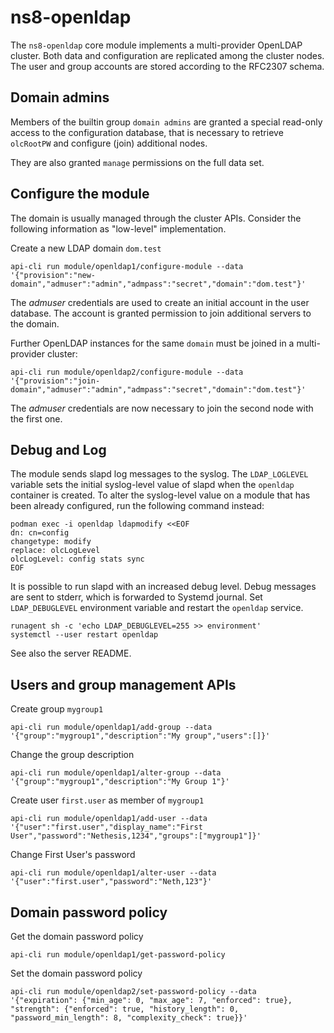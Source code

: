 # ns8-openldap

The `ns8-openldap` core module implements a multi-provider OpenLDAP
cluster. Both data and configuration are replicated among the cluster
nodes.  The user and group accounts are stored according to the RFC2307
schema.

## Domain admins

Members of the builtin group `domain admins` are granted a special
read-only access to the configuration database, that is necessary to
retrieve `olcRootPW` and configure (join) additional nodes.

They are also granted `manage` permissions on the full data set.

## Configure the module

The domain is usually managed through the cluster APIs. Consider the
following information as "low-level" implementation.

Create a new LDAP domain `dom.test`

    api-cli run module/openldap1/configure-module --data '{"provision":"new-domain","admuser":"admin","admpass":"secret","domain":"dom.test"}'

The *admuser* credentials are used to create an initial account in the
user database. The account is granted permission to join additional
servers to the domain.

Further OpenLDAP instances for the same `domain` must be joined in a
multi-provider cluster:

    api-cli run module/openldap2/configure-module --data '{"provision":"join-domain","admuser":"admin","admpass":"secret","domain":"dom.test"}'

The *admuser* credentials are now necessary to join the second node with the
first one.

## Debug and Log

The module sends slapd log messages to the syslog. The `LDAP_LOGLEVEL`
variable sets the initial syslog-level value of slapd when the `openldap`
container is created.  To alter the syslog-level value on a module that
has been already configured, run the following command instead:

    podman exec -i openldap ldapmodify <<EOF
    dn: cn=config
    changetype: modify
    replace: olcLogLevel
    olcLogLevel: config stats sync
    EOF

It is possible to run slapd with an increased debug level. Debug messages
are sent to stderr, which is forwarded to Systemd journal. Set
`LDAP_DEBUGLEVEL` environment variable and restart the `openldap` service.

    runagent sh -c 'echo LDAP_DEBUGLEVEL=255 >> environment'
    systemctl --user restart openldap

See also the server README.

## Users and group management APIs

Create group `mygroup1`

    api-cli run module/openldap1/add-group --data '{"group":"mygroup1","description":"My group","users":[]}'

Change the group description

    api-cli run module/openldap1/alter-group --data '{"group":"mygroup1","description":"My Group 1"}'

Create user `first.user` as member of `mygroup1`

    api-cli run module/openldap1/add-user --data '{"user":"first.user","display_name":"First User","password":"Nethesis,1234","groups":["mygroup1"]}'

Change First User's password

    api-cli run module/openldap1/alter-user --data '{"user":"first.user","password":"Neth,123"}'

## Domain password policy

Get the domain password policy

    api-cli run module/openldap1/get-password-policy

Set the domain password policy

    api-cli run module/openldap2/set-password-policy --data '{"expiration": {"min_age": 0, "max_age": 7, "enforced": true}, "strength": {"enforced": true, "history_length": 0, "password_min_length": 8, "complexity_check": true}}'

